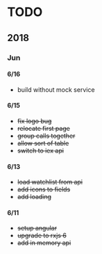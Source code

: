 # TODO

## 2018

### Jun

#### 6/16

- build without mock service

#### 6/15

- ~~fix logo bug~~
- ~~relocate first page~~
- ~~group calls together~~
- ~~allow sort of table~~
- ~~switch to iex api~~

#### 6/13

- ~~load watchlist from api~~
- ~~add icons to fields~~
- ~~add loading~~

#### 6/11

- ~~setup angular~~
- ~~upgrade to rxjs 6~~
- ~~add in memory api~~
